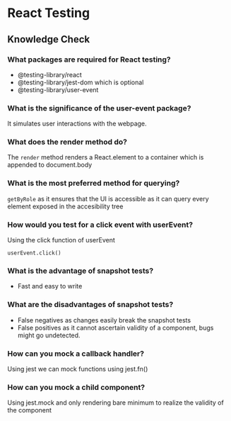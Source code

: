 # React Testing

## Knowledge Check

### What packages are required for React testing?

- @testing-library/react
- @testing-library/jest-dom which is optional
- @testing-library/user-event

### What is the significance of the user-event package?

It simulates user interactions with the webpage.

### What does the render method do?

The `render` method renders a React.element to a container which is appended to document.body

### What is the most preferred method for querying?

`getByRole` as it ensures that the UI is accessible as it can query every element exposed in the accesibility tree

### How would you test for a click event with userEvent?

Using the click function of userEvent

`userEvent.click()`

### What is the advantage of snapshot tests?

- Fast and easy to write

### What are the disadvantages of snapshot tests?

- False negatives as changes easily break the snapshot tests
- False positives as it cannot ascertain validity of a component, bugs might go undetected.

### How can you mock a callback handler?

Using jest we can mock functions using jest.fn()

### How can you mock a child component?

Using jest.mock and only rendering bare minimum to realize the validity of the component